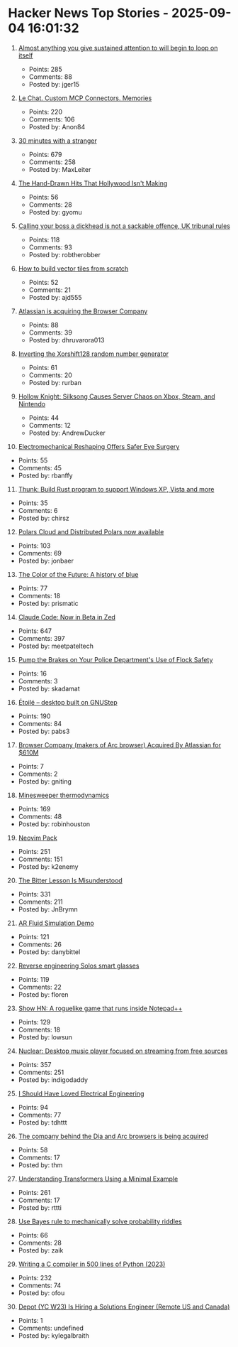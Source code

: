 # Hacker News Top Stories - 2025-09-04 16:01:32

1. [Almost anything you give sustained attention to will begin to loop on itself](https://www.henrikkarlsson.xyz/p/attention)
   - Points: 285
   - Comments: 88
   - Posted by: jger15

2. [Le Chat. Custom MCP Connectors. Memories](https://mistral.ai/news/le-chat-mcp-connectors-memories)
   - Points: 220
   - Comments: 106
   - Posted by: Anon84

3. [30 minutes with a stranger](https://pudding.cool/2025/06/hello-stranger/)
   - Points: 679
   - Comments: 258
   - Posted by: MaxLeiter

4. [The Hand-Drawn Hits That Hollywood Isn't Making](https://animationobsessive.substack.com/p/the-hand-drawn-hits-that-hollywood)
   - Points: 56
   - Comments: 28
   - Posted by: gyomu

5. [Calling your boss a dickhead is not a sackable offence, UK tribunal rules](https://www.theguardian.com/money/2025/sep/04/calling-your-boss-a-dickhead-is-not-a-sackable-offence-tribunal-rules)
   - Points: 118
   - Comments: 93
   - Posted by: robtherobber

6. [How to build vector tiles from scratch](https://www.debuisne.com/writing/geo-tiles/)
   - Points: 52
   - Comments: 21
   - Posted by: ajd555

7. [Atlassian is acquiring the Browser Company](https://www.cnbc.com/2025/09/04/atlassian-the-browser-company-deal.html)
   - Points: 88
   - Comments: 39
   - Posted by: dhruvarora013

8. [Inverting the Xorshift128 random number generator](https://littlemaninmyhead.wordpress.com/2025/08/31/inverting-the-xorshift128-random-number-generator/)
   - Points: 61
   - Comments: 20
   - Posted by: rurban

9. [Hollow Knight: Silksong Causes Server Chaos on Xbox, Steam, and Nintendo](https://www.eurogamer.net/silksong-causes-server-chaos-on-xbox-steam-and-nintendo-as-platforms-grind-to-a-halt)
   - Points: 44
   - Comments: 12
   - Posted by: AndrewDucker

10. [Electromechanical Reshaping Offers Safer Eye Surgery](https://spectrum.ieee.org/electrochemistry-for-eye-surgeries)
   - Points: 55
   - Comments: 45
   - Posted by: rbanffy

11. [Thunk: Build Rust program to support Windows XP, Vista and more](https://github.com/felixmaker/thunk)
   - Points: 35
   - Comments: 6
   - Posted by: chirsz

12. [Polars Cloud and Distributed Polars now available](https://pola.rs/posts/polars-cloud-launch/)
   - Points: 103
   - Comments: 69
   - Posted by: jonbaer

13. [The Color of the Future: A history of blue](https://www.hopefulmons.com/p/the-color-of-the-future)
   - Points: 77
   - Comments: 18
   - Posted by: prismatic

14. [Claude Code: Now in Beta in Zed](https://zed.dev/blog/claude-code-via-acp)
   - Points: 647
   - Comments: 397
   - Posted by: meetpateltech

15. [Pump the Brakes on Your Police Department's Use of Flock Safety](https://www.aclu.org/news/privacy-technology/how-to-pump-the-brakes-on-your-police-departments-use-of-flocks-mass-surveillance-license-plate-readers)
   - Points: 16
   - Comments: 3
   - Posted by: skadamat

16. [Étoilé – desktop built on GNUStep](http://etoileos.com/)
   - Points: 190
   - Comments: 84
   - Posted by: pabs3

17. [Browser Company (makers of Arc browser) Acquired By Atlassian for $610M](https://browsercompany.substack.com/p/your-tuesday-in-2030)
   - Points: 7
   - Comments: 2
   - Posted by: gniting

18. [Minesweeper thermodynamics](https://oscarcunningham.com/792/minesweeper-thermodynamics/)
   - Points: 169
   - Comments: 48
   - Posted by: robinhouston

19. [Neovim Pack](https://neovim.io/doc/user/pack.html#vim.pack)
   - Points: 251
   - Comments: 151
   - Posted by: k2enemy

20. [The Bitter Lesson Is Misunderstood](https://obviouslywrong.substack.com/p/the-bitter-lesson-is-misunderstood)
   - Points: 331
   - Comments: 211
   - Posted by: JnBrymn

21. [AR Fluid Simulation Demo](https://danybittel.ch/fluid)
   - Points: 121
   - Comments: 26
   - Posted by: danybittel

22. [Reverse engineering Solos smart glasses](https://jfloren.net/b/2025/8/28/0)
   - Points: 119
   - Comments: 22
   - Posted by: floren

23. [Show HN: A roguelike game that runs inside Notepad++](https://github.com/thelowsunoverthemoon/NeuroPriest)
   - Points: 129
   - Comments: 18
   - Posted by: lowsun

24. [Nuclear: Desktop music player focused on streaming from free sources](https://github.com/nukeop/nuclear)
   - Points: 357
   - Comments: 251
   - Posted by: indigodaddy

25. [I Should Have Loved Electrical Engineering](https://blog.tdhttt.com/post/love-ee/)
   - Points: 94
   - Comments: 77
   - Posted by: tdhttt

26. [The company behind the Dia and Arc browsers is being acquired](https://www.theverge.com/web/770947/browser-company-arc-dia-acquired-atlassian)
   - Points: 58
   - Comments: 17
   - Posted by: thm

27. [Understanding Transformers Using a Minimal Example](https://rti.github.io/gptvis/)
   - Points: 261
   - Comments: 17
   - Posted by: rttti

28. [Use Bayes rule to mechanically solve probability riddles](https://cloud.disroot.org/s/Ec4xTMFDteTrFio)
   - Points: 66
   - Comments: 28
   - Posted by: zaik

29. [Writing a C compiler in 500 lines of Python (2023)](https://vgel.me/posts/c500/)
   - Points: 232
   - Comments: 74
   - Posted by: ofou

30. [Depot (YC W23) Is Hiring a Solutions Engineer (Remote US and Canada)](https://www.ycombinator.com/companies/depot/jobs/U54HGtn-solutions-engineer)
   - Points: 1
   - Comments: undefined
   - Posted by: kylegalbraith

